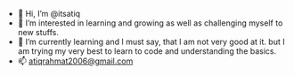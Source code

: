 - 👋 Hi, I’m @itsatiq
- 👀 I’m interested in learning and growing as well as challenging myself to new stuffs.
- 🌱 I’m currently learning and I must say, that I am not very good at it. but I am trying my very best to learn to code and understanding the basics.
- 📫 atiqrahmat2006@gmail.com

<!---
itsatiq/itsatiq is a ✨ special ✨ repository because its `README.md` (this file) appears on your GitHub profile.
You can click the Preview link to take a look at your changes.
--->
